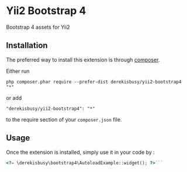 Yii2 Bootstrap 4
================
Bootstrap 4 assets for Yii2

Installation
------------

The preferred way to install this extension is through [composer](http://getcomposer.org/download/).

Either run

```
php composer.phar require --prefer-dist derekisbusy/yii2-bootstrap4 "*"
```

or add

```
"derekisbusy/yii2-bootstrap4": "*"
```

to the require section of your `composer.json` file.


Usage
-----

Once the extension is installed, simply use it in your code by  :

```php
<?= \derekisbusy\bootstrap4\AutoloadExample::widget(); ?>```